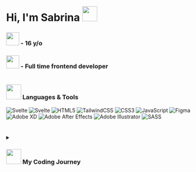 
# Hi, I'm Sabrina  <img src="https://emojipedia-us.s3.amazonaws.com/source/microsoft-teams/337/waving-hand_1f44b.png" width="40px" />

### <img src="https://em-content.zobj.net/source/microsoft-teams/337/partying-face_1f973.png" width="35px" /> - 16 y/o
### <img src="https://em-content.zobj.net/source/microsoft-teams/337/nerd-face_1f913.png" width="35px" /> - Full time frontend developer


#

###  <img src="https://em-content.zobj.net/source/microsoft-teams/337/writing-hand_270d-fe0f.png" width="40px" /> Languages & Tools
![Svelte](https://img.shields.io/badge/svelte-%23f1413d.svg?style=for-the-badge&logo=svelte&logoColor=white) ![Svelte](https://img.shields.io/badge/sveltekit-%fff.svg?style=for-the-badge&logo=svelte&logoColor=white) ![HTML5](https://img.shields.io/badge/html5-%23E34F26.svg?style=for-the-badge&logo=html5&logoColor=white) ![TailwindCSS](https://img.shields.io/badge/tailwindcss-%2338B2AC.svg?style=for-the-badge&logo=tailwind-css&logoColor=white) ![CSS3](https://img.shields.io/badge/css3-%231572B6.svg?style=for-the-badge&logo=css3&logoColor=white) ![JavaScript](https://img.shields.io/badge/javascript-%23323330.svg?style=for-the-badge&logo=javascript&logoColor=%23F7DF1E) ![Figma](https://img.shields.io/badge/figma-%23F24E1E.svg?style=for-the-badge&logo=figma&logoColor=white)	![Adobe XD](https://img.shields.io/badge/Adobe%20XD-470137?style=for-the-badge&logo=Adobe%20XD&logoColor=#FF61F6) ![Adobe After Effects](https://img.shields.io/badge/Adobe%20After%20Effects-9999FF.svg?style=for-the-badge&logo=Adobe%20After%20Effects&logoColor=white) ![Adobe Illustrator](https://img.shields.io/badge/adobe%20illustrator-%23FF9A00.svg?style=for-the-badge&logo=adobe%20illustrator&logoColor=white) ![SASS](https://img.shields.io/badge/SASS-hotpink.svg?style=for-the-badge&logo=SASS&logoColor=white)

#


 <details>
 <summary><h3> <img src="https://em-content.zobj.net/source/microsoft-teams/337/exploding-head_1f92f.png" width="40px" />&nbsp;My Coding Journey</h3></summary>
 Hello! My name is Sabrina and I‘m a 16 year old self-taught Front-End Developer based in Germany. My interest in web development started back in 2017, I tried to develop a website out of curiosity after seeing my older brother doing it.

Ever since I’ve been loving it.  

When I’m not doing anything coding related, I enjoy graphic designing, video editing and working out.
 </details>
 
 #



 

